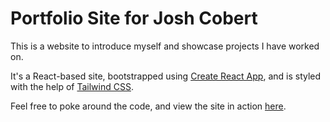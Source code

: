 # Portfolio Site for Josh Cobert

This is a website to introduce myself and showcase projects I have worked on.

It's a React-based site, bootstrapped using [Create React App](https://github.com/facebook/create-react-app), and is styled with the help of [Tailwind CSS](https://tailwindcss.com).

Feel free to poke around the code, and view the site in action [here](https://joshcobert.com).

